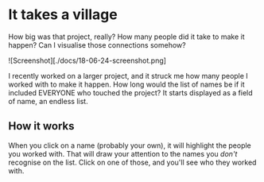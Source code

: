 # It takes a village

How big was that project, really? How many people did it take to make it happen? Can I visualise those connections somehow?

![Screenshot][./docs/18-06-24-screenshot.png]

I recently worked on a larger project, and it struck me how many people I worked with to make it happen. How long would the list of names be if it included EVERYONE who touched the project? It starts displayed as a field of name, an endless list. 

## How it works

When you click on a name (probably your own), it will highlight the people you worked with. That will draw your attention to the names you _don't_ recognise on the list. Click on one of those, and you'll see who they worked with.